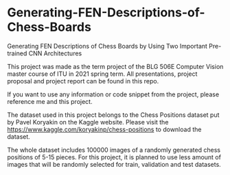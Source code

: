 # Generating-FEN-Descriptions-of-Chess-Boards
Generating FEN Descriptions of Chess Boards by Using Two Important Pre-trained CNN Architectures


This project was made as the term project of the BLG 506E Computer Vision master course of ITU in 2021 spring term.
All presentations, project proposal and project report can be found in this repo. 

If you want to use any information or code snippet from the project, please reference me and this project.


The dataset used in this project belongs to the Chess Positions dataset put by Pavel Koryakin on the Kaggle website. 
Please visit the https://www.kaggle.com/koryakinp/chess-positions to download the dataset.


The whole dataset includes 100000 images of a randomly generated chess positions of 5-15 pieces. For this project, it is planned to use less amount of images that will be randomly selected for train, validation and test datasets.
